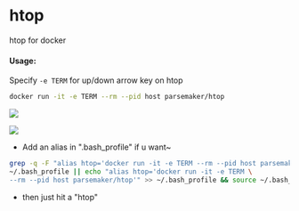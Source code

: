 # htop
htop for docker

#### Usage:
Specify `-e TERM` for up/down arrow key on htop
```sh
docker run -it -e TERM --rm --pid host parsemaker/htop
```
![](https://s1.postimg.org/1ec55u1fpr/Snap2.png)

![](https://s1.postimg.org/6rvm3l8zlb/Snap7.png)


* Add an alias in ".bash_profile" if u want~

```sh
grep -q -F "alias htop='docker run -it -e TERM --rm --pid host parsemaker/htop'" \
~/.bash_profile || echo "alias htop='docker run -it -e TERM \
--rm --pid host parsemaker/htop'" >> ~/.bash_profile && source ~/.bash_profile
```


* then just hit a "htop"
